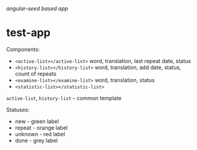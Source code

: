 ###### angular-seed based app
# test-app

Components:
* ``<active-list></active-list>``
  word, translation, last repeat date, status
* ``<history-list></history-list>``
  word, translation, add date, status, count of repeats
* ``<examine-list></examine-list>``
  word, translation, status
* ``<statistic-list></statistic-list>``


``active-list``, ``history-list`` - common template


Statuses:
* new - green label
* repeat - orange label
* unknown - red label
* done - grey label
